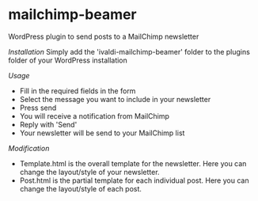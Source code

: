 mailchimp-beamer
================

WordPress plugin to send posts to a MailChimp newsletter

*Installation*
Simply add the 'ivaldi-mailchimp-beamer' folder to the plugins folder of your WordPress installation

*Usage*
- Fill in the required fields in the form
- Select the message you want to include in your newsletter
- Press send
- You will receive a notification from MailChimp
- Reply with 'Send'
- Your newsletter will be send to your MailChimp list

*Modification*
- Template.html is the overall template for the newsletter. Here you can change the layout/style of your newsletter.
- Post.html is the partial template for each individual post. Here you can change the layout/style of each post.